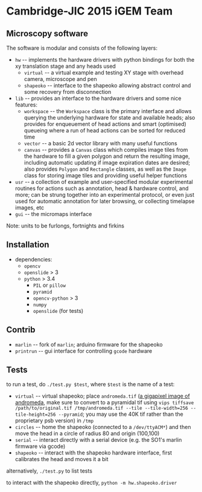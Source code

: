 # Cambridge-JIC 2015 iGEM Team
## Microscopy software
The software is modular and consists of the following layers:
* `hw` -- implements the hardware drivers with python bindings for both the xy translation stage and any heads used
    * `virtual` -- a virtual example and testing XY stage with overhead camera, microscope and pen
    * `shapeoko` -- interface to the shapeoko allowing abstract control and some recovery from disconnection
* `lib` -- provides an interface to the hardware drivers and some nice features:
    * `workspace` -- the `Workspace` class is the primary interface and allows querying the underlying hardware for state and available heads; also provides for enqueuement of head actions and smart (optimised) queueing where a run of head actions can be sorted for reduced time
    * `vector` -- a basic 2d vector library with many useful functions
    * `canvas` -- provides a `Canvas` class which compiles image tiles from the hardware to fill a given polygon and return the resulting image, including automatic updating if image expiration dates are desired; also provides `Polygon` and `Rectangle` classes, as well as the `Image` class for storing image tiles and providing useful helper functions
* `usr` -- a collection of example and user-specified modular experimental routines for actions such as annotation, head & hardware control, and more; can be strung together into an experimental protocol, or even just used for automatic annotation for later browsing, or collecting timelapse images, etc
* `gui` -- the micromaps interface

Note: units to be furlongs, fortnights and firkins

## Installation
* dependencies:
    * `opencv`
    * `openslide` > 3
    * `python` > 3.4
        * `PIL` or `pillow`
        * `pyramid`
        * `opencv-python` > 3
        * `numpy`
        * `openslide` (for tests)
  
## Contrib
* `marlin` -- fork of `marlin`; arduino firmware for the shapeoko
* `printrun` -- gui interface for controlling `gcode` hardware

## Tests
to run a test, do `./test.py $test`, where `$test` is the name of a test:
* `virtual` -- virtual shapeoko; place `andromeda.tif` ([a gigapixel image of andromeda](https://www.spacetelescope.org/images/heic1502a/), make sure to convert to a pyramidal tif using `vips tiffsave /path/to/original.tif /tmp/andromeda.tif --tile --tile-width=256 --tile-height=256 --pyramid`; you may use the 40K tif rather than the proprietary psb version) in `/tmp`
* `circles` -- home the shapeoko (connected to a `/dev/ttyACM*`) and then move the head in a circle of radius 80 and origin (100,100)
* `serial` -- interact directly with a serial device (e.g. the SO1's marlin firmware via gcode)
* `shapeoko` -- interact with the shapeoko hardware interface, first calibrates the head and moves it a bit

alternatively, `./test.py` to list tests

to interact with the shapeoko directly, `python -m hw.shapeoko.driver`

